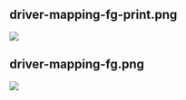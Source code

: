 ## driver-mapping-fg-print.png

![](/img/en/facilitation-guides/driver-mapping-fg-print.png)

## driver-mapping-fg.png

![](/img/en/facilitation-guides/driver-mapping-fg.png)

